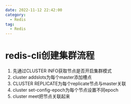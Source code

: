 ```yaml
---
date: 2022-11-12 22:42:00
category:
  - Redis
tag:
  - Redis
---
```


# redis-cli创建集群流程

1. 先通过CLUSTER INFO获取节点是否开启集群模式
2. cluster addslots为每个master添加槽点
3. CLUSTER REPLICATE为每个replicate节点与master关联
4. cluster set-config-epoch为每个节点设置不同epoch
5. cluster meet把节点关联起来

